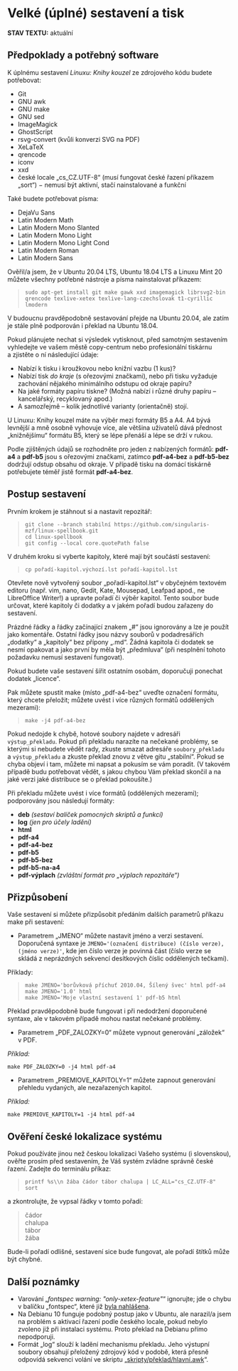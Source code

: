 <!--

Linux Kniha kouzel, dokumentace: Velké sestavení
Copyright (c) 2019, 2020 Singularis <singularis@volny.cz>

Toto dílo je dílem svobodné kultury; můžete ho šířit a modifikovat pod
podmínkami licence Creative Commons Attribution-ShareAlike 4.0 International
vydané neziskovou organizací Creative Commons. Text licence je přiložený
k tomuto projektu nebo ho můžete najít na webové adrese:

https://creativecommons.org/licenses/by-sa/4.0/

-->

# Velké (úplné) sestavení a tisk

**STAV TEXTU:** aktuální

## Předpoklady a potřebný software

K úplnému sestavení *Linuxu: Knihy kouzel* ze zdrojového kódu budete potřebovat:

* Git
* GNU awk
* GNU make
* GNU sed
* ImageMagick
* GhostScript
* rsvg-convert (kvůli konverzi SVG na PDF)
* XeLaTeX
* qrencode
* iconv
* xxd
* české locale „cs\_CZ.UTF-8“ (musí fungovat české řazení příkazem „sort“) − nemusí být aktivní, stačí nainstalované a funkční

Také budete potřebovat písma:

* DejaVu Sans
* Latin Modern Math
* Latin Modern Mono Slanted
* Latin Modern Mono Light
* Latin Modern Mono Light Cond
* Latin Modern Roman
* Latin Modern Sans

Ověřil/a jsem, že v Ubuntu 20.04 LTS, Ubuntu 18.04 LTS a Linuxu Mint 20 můžete všechny potřebné nástroje a písma nainstalovat příkazem:

> ``sudo apt-get install git make gawk xxd imagemagick librsvg2-bin qrencode texlive-xetex texlive-lang-czechslovak t1-cyrillic lmodern``

V budoucnu pravděpodobně sestavování přejde na Ubuntu 20.04, ale zatím je stále plně podporován i překlad na Ubuntu 18.04.

Pokud plánujete nechat si výsledek vytisknout, před samotným sestavením vyhledejte ve vašem městě copy-centrum nebo profesionální tiskárnu a zjistěte o ní následující údaje:

* Nabízí k tisku i kroužkovou nebo knižní vazbu (1 kus)?
* Nabízí tisk *do kraje* (s ořezovými značkami), nebo při tisku vyžaduje zachování nějakého minimálního odstupu od okraje papíru?
* Na jaké formáty papíru tiskne? (Možná nabízí i různé druhy papíru – kancelářský, recyklovaný apod.)
* A samozřejmě – kolik jednotlivé varianty (orientačně) stojí.

U Linuxu: Knihy kouzel máte na výběr mezi formáty B5 a A4. A4 bývá levnější a mně osobně vyhovuje více, ale většina uživatelů dává přednost „knižnějšímu“ formátu B5, který se lépe přenáší a lépe se drží v rukou.

Podle zjištěných údajů se rozhodněte pro jeden z nabízených formátů: **pdf-a4** a **pdf-b5** jsou s ořezovými značkami, zatímco **pdf-a4-bez** a **pdf-b5-bez** dodržují odstup obsahu od okraje. V případě tisku na domácí tiskárně potřebujete téměř jistě formát **pdf-a4-bez**.

## Postup sestavení

Prvním krokem je stáhnout si a nastavit repozitář:

> ``git clone --branch stabilní https://github.com/singularis-mzf/linux-spellbook.git``<br>
> ``cd linux-spellbook``<br>
> ``git config --local core.quotePath false``

V druhém kroku si vyberte kapitoly, které mají být součástí sestavení:

> ``cp pořadí-kapitol.výchozí.lst pořadí-kapitol.lst``

Otevřete nově vytvořený soubor „pořadí-kapitol.lst“ v obyčejném textovém
editoru (např. vim, nano, Gedit, Kate, Mousepad, Leafpad apod.,
ne LibreOffice Writer!) a upravte pořadí či výběr kapitol.
Tento soubor bude určovat, které kapitoly či dodatky a v jakém pořadí
budou zařazeny do sestavení.

Prázdné řádky a řádky začínající znakem „#“ jsou ignorovány a lze je použít
jako komentáře. Ostatní řádky jsou názvy souborů v podadresářích „dodatky“
a „kapitoly“ bez přípony „.md“. Žádná kapitola či dodatek se nesmí opakovat
a jako první by měla být „předmluva“ (při nesplnění tohoto požadavku nemusí
sestavení fungovat).

Pokud budete vaše sestavení šířit ostatním osobám, doporučuji ponechat
dodatek „licence“.

Pak můžete spustit make (místo „pdf-a4-bez“ uveďte označení formátu, který chcete přeložit;
můžete uvést i více různých formátů oddělených mezerami):

> ``make -j4 pdf-a4-bez``

Pokud nedojde k chybě, hotové soubory najdete v adresáři ``výstup_překladu``.
Pokud při překladu narazíte na nečekané problémy, se kterými si nebudete vědět rady,
zkuste smazat adresáře ``soubory_překladu`` a ``výstup_překladu`` a zkuste překlad
znovu z větve gitu „stabilní“. Pokud se chyba objeví i tam, můžete mi napsat
a pokusím se vám poradit. (V takovém případě budu potřebovat vědět, s jakou chybou
Vám překlad skončil a na jaké verzi jaké distribuce se o překlad pokoušíte.)

Při překladu můžete uvést i více formátů (oddělených mezerami); podporovány jsou následují formáty:

* **deb** *(sestaví balíček pomocných skriptů a funkcí)*
* **log** *(jen pro účely ladění)*
* **html**
* **pdf-a4**
* **pdf-a4-bez**
* **pdf-b5**
* **pdf-b5-bez**
* **pdf-b5-na-a4**
* **pdf-výplach** *(zvláštní formát pro „výplach repozitáře“)*

## Přizpůsobení

Vaše sestavení si můžete přizpůsobit předáním dalších parametrů příkazu make při sestavení:

* Parametrem „JMENO“ můžete nastavit jméno a verzi sestavení. Doporučená syntaxe je ``JMENO='(označení distribuce) (číslo verze), (jméno verze)'``, kde jen číslo verze je povinná část (číslo verze se skládá z neprázdných sekvencí desítkových číslic oddělených tečkami).

Příklady:

> ``make JMENO='borůvková příchuť 2010.04, Šílený švec' html pdf-a4``<br>
> ``make JMENO='1.0' html``<br>
> ``make JMENO='Moje vlastní sestavení 1' pdf-b5 html``

Překlad pravděpodobně bude fungovat i při nedodržení doporučené syntaxe, ale v takovém případě mohou nastat nečekané problémy.

* Parametrem „PDF\_ZALOZKY=0“ můžete vypnout generování „záložek“ v PDF.

*Příklad:*

``make PDF_ZALOZKY=0 -j4 html pdf-a4``

* Parametrem „PREMIOVE\_KAPITOLY=1“ můžete zapnout generování přehledu vydaných, ale nezařazených kapitol.

*Příklad:*

``make PREMIOVE_KAPITOLY=1 -j4 html pdf-a4``

## Ověření české lokalizace systému

Pokud používáte jinou než českou lokalizaci Vašeho systému (i slovenskou),
ověřte prosím před sestavením, že Váš systém zvládne správně české řazení.
Zadejte do terminálu příkaz:

> `printf %s\\n žába čádor tábor chalupa | LC_ALL="cs_CZ.UTF-8" sort`

a zkontrolujte, že vypsal řádky v tomto pořadí:

> čádor<br>chalupa<br>tábor<br>žába

Bude-li pořadí odlišné, sestavení sice bude fungovat, ale pořadí štítků může být chybné.

## Další poznámky

* Varování „*fontspec warning: "only-xetex-feature"*“ ignorujte; jde o chybu v balíčku „fontspec“, které již [byla nahlášena](https://github.com/wspr/fontspec/issues/382).
* Na Debianu 10 funguje podobný postup jako v Ubuntu, ale narazil/a jsem na problém s aktivací řazení podle českého locale, pokud nebylo zvoleno již při instalaci systému. Proto překlad na Debianu přímo nepodporuji.
* Formát „log“ slouží k ladění mechanismu překladu. Jeho výstupní soubory obsahují přeložený zdrojový kód v podobě, která přesně odpovídá sekvenci volání ve skriptu „[skripty/překlad/hlavní.awk](../skripty/překlad/hlavní.awk)“.
